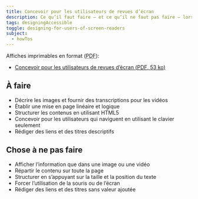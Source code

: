 ```yaml
---
title: Concevoir pour les utilisateurs de revues d’écran
description: Ce qu’il faut faire — et ce qu’il ne faut pas faire — lors de la conception pour les utilisateurs de lecteurs d’écran.
tags: designingAccessible
toggle: designing-for-users-of-screen-readers
subject:
  - howTos
---
```


Affiches imprimables en format (<abbr lang="en" title="Portable Document Format">PDF</abbr>):

- <a href="{{ rootPath }}docs/posters/RevuesDecran-fr_2023.pdf" download>Concevoir pour les utilisateurs de revues d’écran (<abbr lang="en" title="Portable Document Format">PDF</abbr>, 53 <abbr title="kilo-octet">ko</abbr>)</a>

<div class="row">
<div class="col-md-6">

## <span class="fas fa-thumbs-up mrgn-rght-md" aria-hidden="true"></span> À faire

- Décrire les images et fournir des transcriptions pour les vidéos
- Établir une mise en page linéaire et logique
- Structurer les contenus en utilisant HTML5
- Concevoir pour les utilisateurs qui naviguent en utilisant le clavier seulement
- Rédiger des liens et des titres descriptifs

</div>
<div class="col-md-6">

## <span class="fas fa-thumbs-down mrgn-rght-md" aria-hidden="true"></span> Chose à ne pas faire

- Afficher l’information que dans une image ou une vidéo
- Répartir le contenu sur toute la page
- Structurer en s’appuyant sur la taille et la position du texte
- Forcer l’utilisation de la souris ou de l’écran
- Rédiger des liens et des titres sans valeur ajoutée

</div>
</div>

